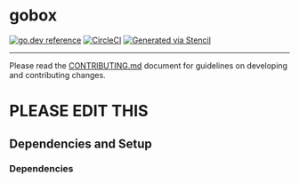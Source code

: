 
# gobox

[![go.dev reference](https://img.shields.io/badge/go.dev-reference-007d9c?logo=go&logoColor=white)](https://pkg.go.dev/github.com/getoutreach/gobox)
[![CircleCI](https://circleci.com/gh/getoutreach/gobox.svg?style=shield)](https://circleci.com/gh/getoutreach/gobox)
[![Generated via Stencil](https://img.shields.io/badge/Outreach-Stencil-%235951ff)](https://github.com/getoutreach/stencil)

<!--- Block(description) -->

<!--- EndBlock(description) -->

----

Please read the [CONTRIBUTING.md](CONTRIBUTING.md) document for guidelines on developing and contributing changes.

<!--- Block(custom) -->
# PLEASE EDIT THIS
<!--- EndBlock(custom) -->

## Dependencies and Setup

### Dependencies

<!--- Block(dependencies) -->
<!--- EndBlock(dependencies) -->
